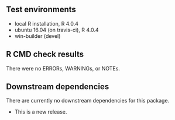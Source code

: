 ## Test environments
* local R installation, R 4.0.4
* ubuntu 16.04 (on travis-ci), R 4.0.4
* win-builder (devel)

## R CMD check results

There were no ERRORs, WARNINGs, or NOTEs.

## Downstream dependencies

There are currently no downstream dependencies for this package.

* This is a new release.
